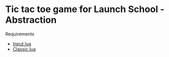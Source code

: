 # Tic tac toe game for Launch School - Abstraction
Requirements
- [Input.lua](https://github.com/a327ex/boipushy)
- [Classic.lua](https://github.com/rxi/classic)